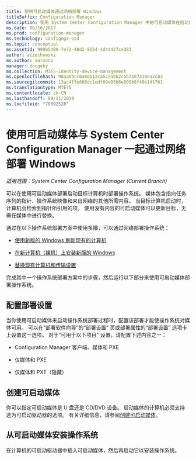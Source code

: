 ```yaml
---
title: 使用可启动媒体通过网络部署 Windows
titleSuffix: Configuration Manager
description: 使用 System Center Configuration Manager 中的可启动媒体在启动目标计算机时部署操作系统。
ms.date: 06/16/2017
ms.prod: configuration-manager
ms.technology: configmgr-osd
ms.topic: conceptual
ms.assetid: 999b5409-7e72-48d2-8554-4d44427ce383
author: aczechowski
ms.author: aaroncz
manager: dougeby
ms.collection: M365-identity-device-management
ms.openlocfilehash: 98aa69cc0a80b12ca5caabb2c5b7167310ea2c83
ms.sourcegitcommit: 13ac4f5e600dc1edf69e8566e00968f40e1d1761
ms.translationtype: MTE75
ms.contentlocale: zh-CN
ms.lasthandoff: 09/11/2019
ms.locfileid: "70892528"
---
```

# <a name="use-bootable-media-to-deploy-windows-over-the-network-with-system-center-configuration-manager"></a>使用可启动媒体与 System Center Configuration Manager 一起通过网络部署 Windows

*适用范围：System Center Configuration Manager (Current Branch)*

可以在使用可启动媒体部署启动目标计算机时部署操作系统。 媒体包含指向任务序列的指针、操作系统映像和来自网络的其他所需内容。 当目标计算机启动时，计算机会检索到指针所引用的项。 使用没有内容的可启动媒体可以更新目标，无需在媒体中进行替换。

通过在以下操作系统部署方案中使用多播，可以通过网络部署操作系统：

-   [使用新版的 Windows 刷新现有的计算机](refresh-an-existing-computer-with-a-new-version-of-windows.md)

-   [在新计算机（裸机）上安装新版的 Windows](install-new-windows-version-new-computer-bare-metal.md)  

-   [替换现有计算机和传输设置](replace-an-existing-computer-and-transfer-settings.md)  

完成其中一个操作系统部署方案中的步骤，然后运行以下部分来使用可启动媒体部署操作系统。  

## <a name="configure-deployment-settings"></a>配置部署设置  
当你使用可启动媒体来启动操作系统部署过程时，配置该部署才能使操作系统对媒体可用。 可以在“部署软件向导”的“部署设置”  页或部署属性的“部署设置”  选项卡上设置这一选项。 对于“可用于以下项目”  设置，请配置下述内容之一：

-   Configuration Manager 客户端、媒体和 PXE

-   仅媒体和 PXE

-   仅媒体和 PXE（隐藏）

## <a name="create-the-bootable-media"></a>创建可启动媒体
你可以指定可启动媒体是 U 盘还是 CD/DVD 设备。 启动媒体的计算机必须支持选为可启动驱动器的选项。 有关详细信息，请参阅[创建可启动媒体](create-bootable-media.md)。  

##  <a name="BKMK_Deploy"></a> 从可启动媒体安装操作系统  
在计算机的可启动驱动器中插入可启动媒体，然后再启动它以安装操作系统。
